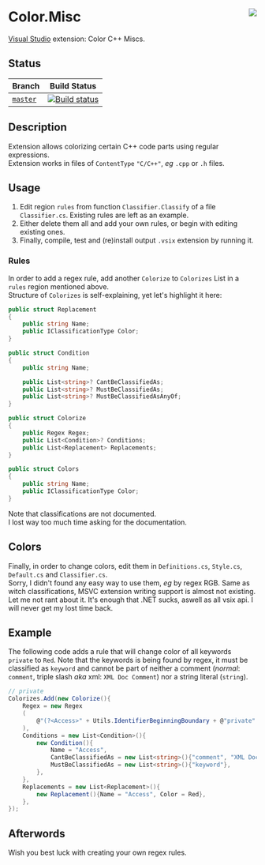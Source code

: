 # <img align="right" src="https://raw.githubusercontent.com/Benio101/Color.Misc/master/Color.Misc/Logo.ico"> Color.Misc
[Visual Studio](https://visualstudio.microsoft.com) extension: Color C++ Miscs.

## Status
| Branch | Build Status
| ---    | ---
| [`master`](https://github.com/Benio101/Color.Misc/tree/master) | [![Build status](https://ci.appveyor.com/api/projects/status/h64o7032q4a0pw67/branch/master?svg=true)](https://ci.appveyor.com/project/Benio101/color-misc/branch/master)

## Description
Extension allows colorizing certain C++ code parts using regular expressions.<br>
Extension works in files of `ContentType` `"C/C++"`, _eg_ `.cpp` or `.h` files.

## Usage
1. Edit region `rules` from function `Classifier.Classify` of a file `Classifier.cs`. Existing rules are left as an example.<br>
2. Either delete them all and add your own rules, or begin with editing existing ones.<br>
3. Finally, compile, test and (re)install output `.vsix` extension by running it.

### Rules
In order to add a regex rule, add another `Colorize` to `Colorizes` List in a `rules` region mentioned above.<br>
Structure of `Colorizes` is self-explaining, yet let's highlight it here:
```.cs
public struct Replacement
{
	public string Name;
	public IClassificationType Color;
}

public struct Condition
{
	public string Name;

	public List<string>? CantBeClassifiedAs;
	public List<string>? MustBeClassifiedAs;
	public List<string>? MustBeClassifiedAsAnyOf;
}

public struct Colorize
{
	public Regex Regex;
	public List<Condition>? Conditions;
	public List<Replacement> Replacements;
}

public struct Colors
{
	public string Name;
	public IClassificationType Color;
}
```

Note that classifications are not documented.<br>
I lost way too much time asking for the documentation.

## Colors
Finally, in order to change colors, edit them in `Definitions.cs`, `Style.cs`, `Default.cs` and `Classifier.cs`.<br>
Sorry, I didn't found any easy way to use them, _eg_ by regex RGB. Same as witch classifications, MSVC extension writing support is almost not existing. Let me not rant about it. It's enough that .NET sucks, aswell as all vsix api. I will never get my lost time back.

## Example
The following code adds a rule that will change color of all keywords `private` to `Red`.
Note that the keywords is being found by regex, it must be classified as `keyword` and cannot be part of neither a comment (_normal_: `comment`, triple slash _aka_ xml: `XML Doc Comment`) nor a string literal (`string`).
```.cs
// private
Colorizes.Add(new Colorize(){
	Regex = new Regex
	(
		@"(?<Access>" + Utils.IdentifierBeginningBoundary + @"private" + Utils.IdentifierEndingBoundary + @")"
	),
	Conditions = new List<Condition>(){
		new Condition(){
			Name = "Access",
			CantBeClassifiedAs = new List<string>(){"comment", "XML Doc Comment", "string"},
			MustBeClassifiedAs = new List<string>(){"keyword"},
		},
	},
	Replacements = new List<Replacement>(){
		new Replacement(){Name = "Access", Color = Red},
	},
});
```

## Afterwords
Wish you best luck with creating your own regex rules.
